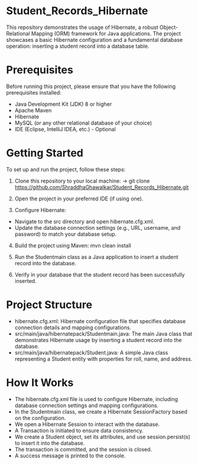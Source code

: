 # Student_Records_Hibernate

This repository demonstrates the usage of Hibernate, a robust Object-Relational Mapping (ORM) framework for Java applications. The project showcases a basic Hibernate configuration and a fundamental database operation: inserting a student record into a database table.

# Prerequisites
Before running this project, please ensure that you have the following prerequisites installed:

- Java Development Kit (JDK) 8 or higher
- Apache Maven
- Hibernate
- MySQL (or any other relational database of your choice)
- IDE (Eclipse, IntelliJ IDEA, etc.) - Optional

# Getting Started
To set up and run the project, follow these steps:

1. Clone this repository to your local machine:
-> git clone https://github.com/ShraddhaGhawalkar/Student_Records_Hibernate.git

2. Open the project in your preferred IDE (if using one).

3. Configure Hibernate:

- Navigate to the src directory and open hibernate.cfg.xml.
- Update the database connection settings (e.g., URL, username, and password) to match your database setup.
  
4. Build the project using Maven:
   mvn clean install
5. Run the Studentmain class as a Java application to insert a student record into the database.

6. Verify in your database that the student record has been successfully inserted.

# Project Structure
- hibernate.cfg.xml: Hibernate configuration file that specifies database connection details and mapping configurations.
- src/main/java/hibernatepack/Studentmain.java: The main Java class that demonstrates Hibernate usage by inserting a student record into the database.
- src/main/java/hibernatepack/Student.java: A simple Java class representing a Student entity with properties for roll, name, and address.

# How It Works
- The hibernate.cfg.xml file is used to configure Hibernate, including database connection settings and mapping configurations.
- In the Studentmain class, we create a Hibernate SessionFactory based on the configuration.
- We open a Hibernate Session to interact with the database.
- A Transaction is initiated to ensure data consistency.
- We create a Student object, set its attributes, and use session.persist(s) to insert it into the database.
- The transaction is committed, and the session is closed.
- A success message is printed to the console.
